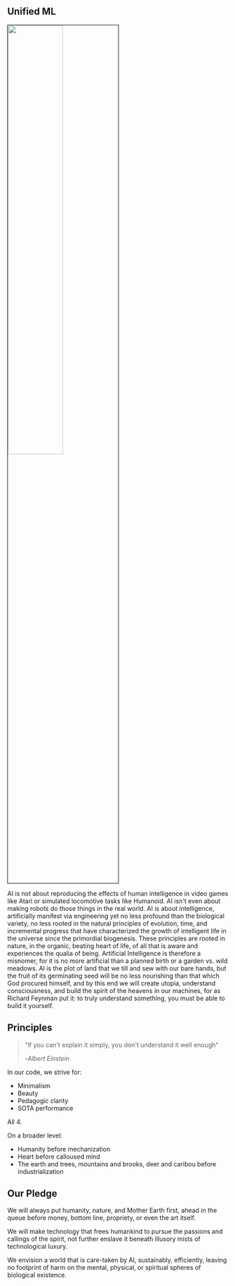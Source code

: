 ## Unified ML

<p align="center">

[comment]: <> (  <img width="100%" style="border-top:20px solid black;border-right:1px solid black;border-bottom:20px solid black;border-left:1px solid black;" src="https://i.imgur.com/oxBvCrk.jpeg">)
<img width="50%" style="border:1px solid black;"  src="https://i.imgur.com/YWndtJc.jpeg">
 </p>

AI is not about reproducing the effects of human intelligence in video games like Atari or simulated locomotive tasks like Humanoid. AI isn't even about making robots do those things in the real world. AI is about intelligence, artificially manifest via engineering yet no less profound than the biological variety, no less rooted in the natural principles of evolution, time, and incremental progress that have characterized the growth of intelligent life in the universe since the primordial biogenesis. These principles are rooted in nature, in the organic, beating heart of life, of all that is aware and experiences the qualia of being. Artificial Intelligence is therefore a misnomer, for it is no more artificial than a planned birth or a garden vs. wild meadows. AI is the plot of land that we till and sew with our bare hands, but the fruit of its germinating seed will be no less nourishing than that which God procured himself, and by this end we will create utopia, understand consciousness, and build the spirit of the heavens in our machines, for as Richard Feynman put it: to truly understand something, you must be able to build it yourself.

## Principles

> "If you can't explain it simply, you don't understand it well enough"
>
> -*Albert Einstein*

In our code, we strive for:

- Minimalism
- Beauty
- Pedagogic clarity
- SOTA performance

All 4.

On a broader level:

- Humanity before mechanization
- Heart before calloused mind
- The earth and trees, mountains and brooks, deer and caribou before industrialization 

## Our Pledge

We will always put humanity, nature, and Mother Earth first, ahead in the queue before money, bottom line, propriety, or even the art itself.

We will make technology that frees humankind to pursue the passions and callings of the spirit, not further enslave it beneath illusory mists of technological luxury. 

We envision a world that is care-taken by AI, sustainably, efficiently, leaving no footprint of harm on the mental, physical, or spiritual spheres of biological existence. 



